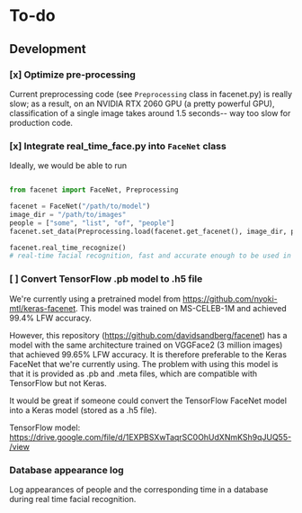 # To-do

## Development

### [x] Optimize pre-processing

Current preprocessing code (see `Preprocessing` class in facenet.py) is really slow; as a result, on an NVIDIA RTX 2060 
GPU (a pretty powerful GPU), classification of a single image takes around 1.5 seconds-- way too slow for production 
code.

### [x] Integrate real_time_face.py into `FaceNet` class
Ideally, we would be able to run

```python

from facenet import FaceNet, Preprocessing

facenet = FaceNet("/path/to/model")
image_dir = "/path/to/images"
people = ["some", "list", "of", "people"]
facenet.set_data(Preprocessing.load(facenet.get_facenet(), image_dir, people))

facenet.real_time_recognize()
# real-time facial recognition, fast and accurate enough to be used in production

```

### [ ] Convert TensorFlow .pb model to .h5 file 

We're currently using a pretrained model from https://github.com/nyoki-mtl/keras-facenet. This model was trained on MS-CELEB-1M and achieved 99.4% LFW accuracy.

However, this repository (https://github.com/davidsandberg/facenet) has a model with the same architecture trained on VGGFace2 (3 million images) that achieved 99.65% LFW accuracy. It is therefore preferable to the Keras FaceNet that we're currently using. The problem with using this model is that it is provided as .pb and .meta files, which are compatible with TensorFlow but not Keras.

It would be great if someone could convert the TensorFlow FaceNet model into a Keras model (stored as a .h5 file).

TensorFlow model: https://drive.google.com/file/d/1EXPBSXwTaqrSC0OhUdXNmKSh9qJUQ55-/view

### Database appearance log

Log appearances of people and the corresponding time in a database during real time facial recognition.